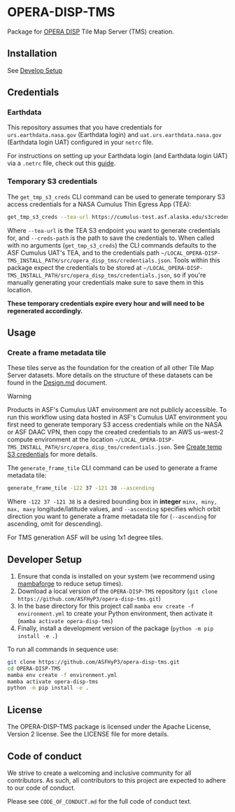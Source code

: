 # OPERA-DISP-TMS

Package for [OPERA DISP](https://www.jpl.nasa.gov/go/opera/products/disp-product-suite/) Tile Map Server (TMS) creation.

## Installation
See [Develop Setup](#developer-setup)

## Credentials
### Earthdata
This repository assumes that you have credentials for `urs.earthdata.nasa.gov` (Earthdata login) and `uat.urs.earthdata.nasa.gov` (Earthdata login UAT) configured in your `netrc` file.

For instructions on setting up your Earthdata login (and Earthdata login UAT) via a `.netrc` file, check out this [guide](https://harmony.earthdata.nasa.gov/docs#getting-started).

### Temporary S3 credentials
The `get_tmp_s3_creds` CLI command can be used to generate temporary S3 access credentials for a NASA Cumulus Thin Egress App (TEA):
```bash
get_tmp_s3_creds --tea-url https://cumulus-test.asf.alaska.edu/s3credentials --creds-path ~/LOCAL_OPERA-DISP-TMS_INSTALL_PATH/src/opera_disp_tms/credentials.json
```
Where `--tea-url` is the TEA S3 endpoint you want to generate credentials for, and `--creds-path` is the path to save the credentials to.
When called with no arguments (`get_tmp_s3_creds`) the CLI commands defaults to the ASF Cumulus UAT's TEA, and to the credentials path `~/LOCAL_OPERA-DISP-TMS_INSTALL_PATH/src/opera_disp_tms/credentials.json`. Tools within this package expect the credentials to be stored at `~/LOCAL_OPERA-DISP-TMS_INSTALL_PATH/src/opera_disp_tms/credentials.json`, so if you're manually generating your credentials make sure to save them in this location.

**These temporary credentials expire every hour and will need to be regenerated accordingly.**

## Usage
### Create a frame metadata tile
These tiles serve as the foundation for the creation of all other Tile Map Server datasets. More details on the structure of these datasets can be found in the [Design.md](https://github.com/ASFHyP3/OPERA-DISP-TMS/blob/develop/Design.md) document.

> [!WARNING]
> Products in ASF's Cumulus UAT environment are not publicly accessible. To run this workflow using data hosted in ASF's Cumulus UAT environment you first need to generate temporary S3 access credentials while on the NASA or ASF DAAC VPN, then copy the created credentials to an AWS us-west-2 compute environment at the location `~/LOCAL_OPERA-DISP-TMS_INSTALL_PATH/src/opera_disp_tms/credentials.json`. See [Create temp S3 credentials](#temporary-s3-credentials) for more details.

The `generate_frame_tile` CLI command can be used to generate a frame metadata tile:
```bash
generate_frame_tile -122 37 -121 38 --ascending
```
Where `-122 37 -121 38` is a desired bounding box in **integer** `minx, miny, max, maxy` longitude/latitude values, and `--ascending` specifies which orbit direction you want to generate a frame metadata tile for (`--ascending` for ascending, omit for descending).

For TMS generation ASF will be using 1x1 degree tiles.

## Developer Setup
1. Ensure that conda is installed on your system (we recommend using [mambaforge](https://github.com/conda-forge/miniforge#mambaforge) to reduce setup times).
2. Download a local version of the `OPERA-DISP-TMS` repository (`git clone https://github.com/ASFHyP3/opera-disp-tms.git`)
3. In the base directory for this project call `mamba env create -f environment.yml` to create your Python environment, then activate it (`mamba activate opera-disp-tms`)
4. Finally, install a development version of the package (`python -m pip install -e .`)

To run all commands in sequence use:
```bash
git clone https://github.com/ASFHyP3/opera-disp-tms.git 
cd OPERA-DISP-TMS
mamba env create -f environment.yml
mamba activate opera-disp-tms
python -m pip install -e .
```
## License
The OPERA-DISP-TMS package is licensed under the Apache License, Version 2 license. See the LICENSE file for more details.

## Code of conduct
We strive to create a welcoming and inclusive community for all contributors. As such, all contributors to this project are expected to adhere to our code of conduct.

Please see `CODE_OF_CONDUCT.md` for the full code of conduct text.
